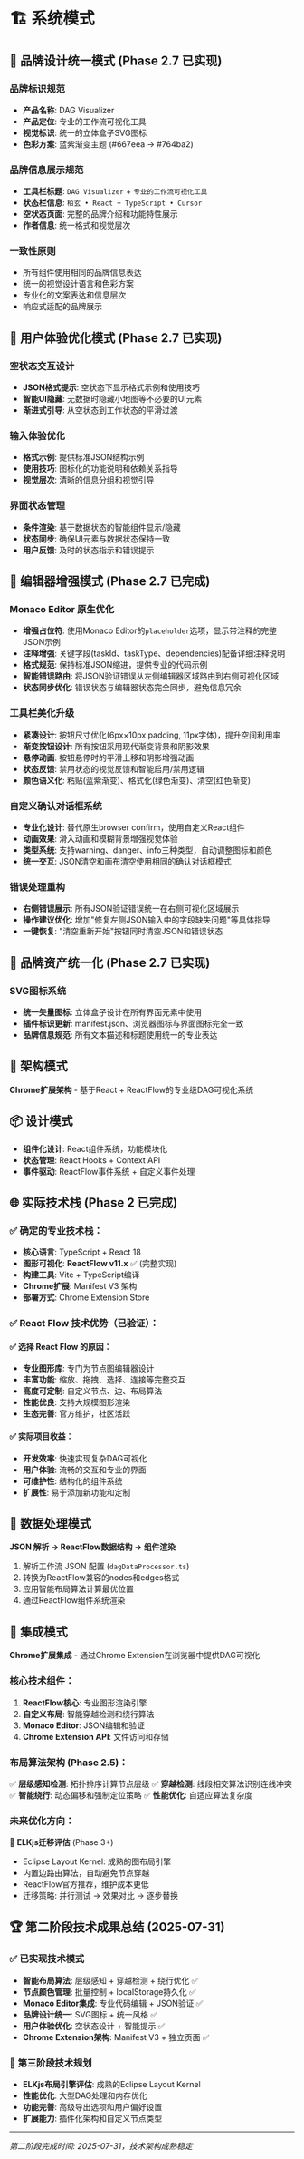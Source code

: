 # 🏗️ 系统模式

## 🎨 品牌设计统一模式 (Phase 2.7 已实现)

### 品牌标识规范
- **产品名称**: DAG Visualizer
- **产品定位**: 专业的工作流可视化工具
- **视觉标识**: 统一的立体盒子SVG图标
- **色彩方案**: 蓝紫渐变主题 (#667eea → #764ba2)

### 品牌信息展示规范
- **工具栏标题**: `DAG Visualizer` + `专业的工作流可视化工具`
- **状态栏信息**: `柏玄 • React + TypeScript • Cursor`
- **空状态页面**: 完整的品牌介绍和功能特性展示
- **作者信息**: 统一格式和视觉层次

### 一致性原则
- 所有组件使用相同的品牌信息表达
- 统一的视觉设计语言和色彩方案
- 专业化的文案表达和信息层次
- 响应式适配的品牌展示

## 🎯 用户体验优化模式 (Phase 2.7 已实现)

### 空状态交互设计
- **JSON格式提示**: 空状态下显示格式示例和使用技巧
- **智能UI隐藏**: 无数据时隐藏小地图等不必要的UI元素
- **渐进式引导**: 从空状态到工作状态的平滑过渡

### 输入体验优化
- **格式示例**: 提供标准JSON结构示例
- **使用技巧**: 图标化的功能说明和依赖关系指导
- **视觉层次**: 清晰的信息分组和视觉引导

### 界面状态管理
- **条件渲染**: 基于数据状态的智能组件显示/隐藏
- **状态同步**: 确保UI元素与数据状态保持一致
- **用户反馈**: 及时的状态指示和错误提示

## 🔧 编辑器增强模式 (Phase 2.7 已完成)

### Monaco Editor 原生优化
- **增强占位符**: 使用Monaco Editor的`placeholder`选项，显示带注释的完整JSON示例
- **注释增强**: 关键字段(taskId、taskType、dependencies)配备详细注释说明
- **格式规范**: 保持标准JSON缩进，提供专业的代码示例
- **智能错误路由**: 将JSON验证错误从左侧编辑器区域路由到右侧可视化区域
- **状态同步优化**: 错误状态与编辑器状态完全同步，避免信息冗余

### 工具栏美化升级
- **紧凑设计**: 按钮尺寸优化(6px×10px padding, 11px字体)，提升空间利用率
- **渐变按钮设计**: 所有按钮采用现代渐变背景和阴影效果
- **悬停动画**: 按钮悬停时的平滑上移和阴影增强动画
- **状态反馈**: 禁用状态的视觉反馈和智能启用/禁用逻辑
- **颜色语义化**: 粘贴(蓝紫渐变)、格式化(绿色渐变)、清空(红色渐变)

### 自定义确认对话框系统
- **专业化设计**: 替代原生browser confirm，使用自定义React组件
- **动画效果**: 滑入动画和模糊背景增强视觉体验
- **类型系统**: 支持warning、danger、info三种类型，自动调整图标和颜色
- **统一交互**: JSON清空和画布清空使用相同的确认对话框模式

### 错误处理重构
- **右侧错误展示**: 所有JSON验证错误统一在右侧可视化区域展示
- **操作建议优化**: 增加"修复左侧JSON输入中的字段缺失问题"等具体指导
- **一键恢复**: "清空重新开始"按钮同时清空JSON和错误状态

## 🎨 品牌资产统一化 (Phase 2.7 已实现)

### SVG图标系统
- **统一矢量图标**: 立体盒子设计在所有界面元素中使用
- **插件标识更新**: manifest.json、浏览器图标与界面图标完全一致
- **品牌信息规范**: 所有文本描述和标题使用统一的专业表达

## 🔧 架构模式
**Chrome扩展架构** - 基于React + ReactFlow的专业级DAG可视化系统

## 📦 设计模式
- **组件化设计**: React组件系统，功能模块化
- **状态管理**: React Hooks + Context API
- **事件驱动**: ReactFlow事件系统 + 自定义事件处理

## 🌐 实际技术栈 (Phase 2 已完成)

### ✅ **确定的专业技术栈：**
- **核心语言**: TypeScript + React 18
- **图形可视化**: **ReactFlow v11.x** ✅ (完整实现)
- **构建工具**: Vite + TypeScript编译
- **Chrome扩展**: Manifest V3 架构
- **部署方式**: Chrome Extension Store

### ✅ **React Flow 技术优势（已验证）：**

#### ✅ **选择 React Flow 的原因：**
- **专业图形库**: 专门为节点图编辑器设计
- **丰富功能**: 缩放、拖拽、选择、连接等完整交互
- **高度可定制**: 自定义节点、边、布局算法
- **性能优良**: 支持大规模图形渲染
- **生态完善**: 官方维护，社区活跃

#### ✅ **实际项目收益：**
- **开发效率**: 快速实现复杂DAG可视化
- **用户体验**: 流畅的交互和专业的界面
- **可维护性**: 结构化的组件系统
- **扩展性**: 易于添加新功能和定制

## 📄 数据处理模式
**JSON 解析 → ReactFlow数据结构 → 组件渲染**

1. 解析工作流 JSON 配置 (`dagDataProcessor.ts`)
2. 转换为ReactFlow兼容的nodes和edges格式
3. 应用智能布局算法计算最优位置
4. 通过ReactFlow组件系统渲染

## 🔗 集成模式
**Chrome扩展集成** - 通过Chrome Extension在浏览器中提供DAG可视化

### 核心技术组件：
1. **ReactFlow核心**: 专业图形渲染引擎
2. **自定义布局**: 智能穿越检测和绕行算法
3. **Monaco Editor**: JSON编辑和验证
4. **Chrome Extension API**: 文件访问和存储

### 布局算法架构 (Phase 2.5)：
✅ **层级感知检测**: 拓扑排序计算节点层级
✅ **穿越检测**: 线段相交算法识别连线冲突  
✅ **智能绕行**: 动态偏移和强制定位策略
✅ **性能优化**: 自适应算法复杂度

### 未来优化方向：
🔮 **ELKjs迁移评估** (Phase 3+)
- Eclipse Layout Kernel: 成熟的图布局引擎
- 内置边路由算法，自动避免节点穿越
- ReactFlow官方推荐，维护成本更低
- 迁移策略: 并行测试 → 效果对比 → 逐步替换

## 🏆 第二阶段技术成果总结 (2025-07-31)

### ✅ **已实现技术模式**
- **智能布局算法**: 层级感知 + 穿越检测 + 绕行优化 ✅
- **节点颜色管理**: 批量控制 + localStorage持久化 ✅  
- **Monaco Editor集成**: 专业代码编辑 + JSON验证 ✅
- **品牌设计统一**: SVG图标 + 统一风格 ✅
- **用户体验优化**: 空状态设计 + 智能提示 ✅
- **Chrome Extension架构**: Manifest V3 + 独立页面 ✅

### 🔮 **第三阶段技术规划**
- **ELKjs布局引擎评估**: 成熟的Eclipse Layout Kernel
- **性能优化**: 大型DAG处理和内存优化
- **功能完善**: 高级导出选项和用户偏好设置
- **扩展能力**: 插件化架构和自定义节点类型

---
*第二阶段完成时间: 2025-07-31，技术架构成熟稳定* 
